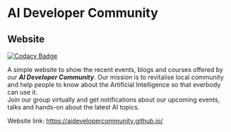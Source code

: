 # AI Developer Community
## Website

[![Codacy Badge](https://api.codacy.com/project/badge/Grade/d00530ae04314856b9e8e117dfe6b1ac)](https://www.codacy.com/app/AIDeveloperCommunity/aidevelopercommunity.github.io?utm_source=github.com&amp;utm_medium=referral&amp;utm_content=AIDeveloperCommunity/aidevelopercommunity.github.io&amp;utm_campaign=Badge_Grade)

A simple website to show the recent events, blogs and courses offered by our **_AI Developer Community_**. Our mission is to revitalise local community and help people to know about the Artificial Intelligence so that everbody can use it.  
Join our group virtually and get notifications about our upcoming events, talks and hands-on about the latest AI topics.

Website link: https://aidevelopercommunity.github.io/
